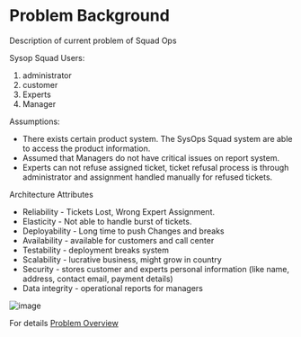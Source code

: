 # Problem Background

Description of current problem of Squad Ops
    
Sysop Squad Users:
1. administrator
2. customer
3. Experts
4. Manager

Assumptions:

- There exists certain product system. The SysOps Squad system are able to access the product information.
- Assumed that Managers do not have critical issues on report system. 
- Experts can not refuse assigned ticket, ticket refusal process is through administrator and assignment handled manually for refused tickets.

Architecture Attributes 
- Reliability - Tickets Lost, Wrong Expert Assignment.
- Elasticity - Not able to handle burst of tickets.
- Deployability - Long time to push Changes and breaks
- Availability - available for customers and call center
- Testability - deployment breaks system
- Scalability - lucrative business, might grow in country
- Security - stores customer and experts personal information (like name, address, contact email, payment details)
- Data integrity - operational reports for managers

![image](https://user-images.githubusercontent.com/1282526/116816048-91823c00-ab8a-11eb-95b7-67af67f7aafe.png)

For details [Problem Overview](ProblemOverview.md)
